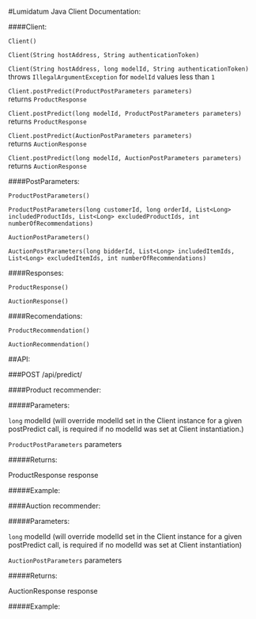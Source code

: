 #Lumidatum Java Client Documentation:

####Client:

`Client()`

`Client(String hostAddress, String authenticationToken)`

`Client(String hostAddress, long modelId, String authenticationToken)`
<br>
throws `IllegalArgumentException` for `modelId` values less than `1`


`Client.postPredict(ProductPostParameters parameters)`
<br>
returns `ProductResponse`

`Client.postPredict(long modelId, ProductPostParameters parameters)`
<br>
returns `ProductResponse`

`Client.postPredict(AuctionPostParameters parameters)`
<br>
returns `AuctionResponse`

`Client.postPredict(long modelId, AuctionPostParameters parameters)`
<br>
returns `AuctionResponse`


####PostParameters:

`ProductPostParameters()`

`ProductPostParameters(long customerId, long orderId, List<Long> includedProductIds, List<Long> excludedProductIds, int numberOfRecommendations)`

`AuctionPostParameters()`

`AuctionPostParameters(long bidderId, List<Long> includedItemIds, List<Long> excludedItemIds, int numberOfRecommendations)`


####Responses:

`ProductResponse()`

`AuctionResponse()`


####Recomendations:

`ProductRecommendation()`

`AuctionRecommendation()`


##API:

###POST /api/predict/<modelId>


####Product recommender:

#####Parameters:

`long` modelId (will override modelId set in the Client instance for a given postPredict call, is required if no modelId was set at Client instantiation.)

`ProductPostParameters` parameters

#####Returns:

ProductResponse response

#####Example:



####Auction recommender:

#####Parameters:

`long` modelId (will override modelId set in the Client instance for a given postPredict call, is required if no modelId was set at Client instantiation)

`AuctionPostParameters` parameters

#####Returns:

AuctionResponse response

#####Example:


